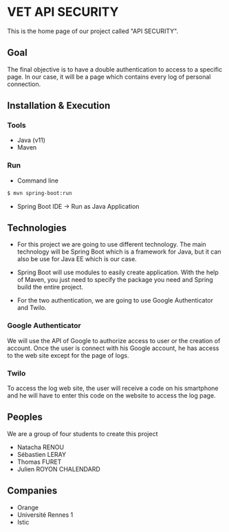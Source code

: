 # VET API SECURITY

This is the home page of our project called "API SECURITY".

## Goal

The final objective is to have a double authentication to access
to a specific page. In our case, it will be a page which contains
every log of personal connection.

## Installation & Execution

### Tools

- Java (v11)
- Maven

### Run

- Command line
```sh
$ mvn spring-boot:run
```

- Spring Boot IDE -> Run as Java Application

## Technologies

- For this project we are going to use different technology. The
main technology will be Spring Boot which is a framework for Java, but
it can also be use for Java EE which is our case.

- Spring Boot will use modules to easily create application. With
		the help of Maven, you just need to specify the package you need and
		Spring build the entire project.

- For the two authentication, we are going to use Google
		Authenticator and Twilo.

### Google Authenticator

We will use the API of Google to authorize access to user or the
		creation of account. Once the user is connect with his Google account,
		he has access to the web site except for the page of logs.

### Twilo

To access the log web site, the user will receive a code on his
		smartphone and he will have to enter this code on the website to
		access the log page.
		
## Peoples

We are a group of four students to create this project
- Natacha RENOU
- Sébastien LERAY
- Thomas FURET
- Julien ROYON CHALENDARD

## Companies

- Orange
- Université Rennes 1
- Istic

